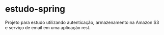 # estudo-spring
Projeto para estudo utilizando autenticação, armazenamento na Amazon S3 e serviço de email em uma aplicação rest.
